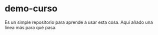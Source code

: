 # demo-curso
Es un simple repositorio para aprende a usar esta cosa.
Aquí añado una línea más para qué pasa.
